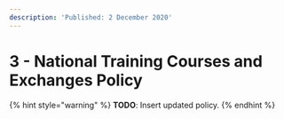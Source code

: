 ```yaml
---
description: 'Published: 2 December 2020'
---
```


# 3 - National Training Courses and Exchanges Policy

{% hint style="warning" %}
**TODO**: Insert updated policy.
{% endhint %}


